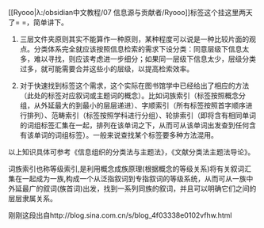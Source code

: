 [[Ryooo|λ:/obsidian中文教程/07 信息源与贡献者/Ryooo]]标签这个挂这里两天了= =，简单讲下。

 1. 三层文件夹原则其实不能算作一种原则，某种程度可以说是一种比较片面的观点。分类体系完全就应该按照信息检索的需求下设分类：同意层级下信息太多，难以寻找，则应该考虑进一步细分；如果同一层级下信息太少，层级分类过多，就可能需要合并这些小的层级，以提高检索效率。

 2. 对于快速找到标签这个需求，这个实际在图书馆学中已经给出了相应的方法（此处的标签对应叙词或主题词的概念）。比如词族索引（标签按照概念分组，从外延最大的到最小的层层递进）、字顺索引（所有标签按照首字顺序进行排列）、范畴索引（标签按照学科进行分组）、轮排索引（即将含有相同单词的词组标签汇集在一起，排列在该单词之下，从而可从该单词出发查到任何含有该单词的词组标签）。一般来说查找某个标签要多种方法混用。

以上知识具体可参考《信息组织的分类法与主题法》，《文献分类法主题法导论》。

词族索引也称等级索引,是利用概念成族原理(根据概念的等级关系)将有关叙词汇集在一起成为一族,构成一个从泛指叙词到专指叙词的等级系统，从而可从一族中外延最广的叙词(族首词)出发，找到一系列同族的叙词，并且可以明确它们之间的层层隶属关系。


刚刚这段出自http://blog.sina.com.cn/s/blog_4f03338e0102vfhw.html



